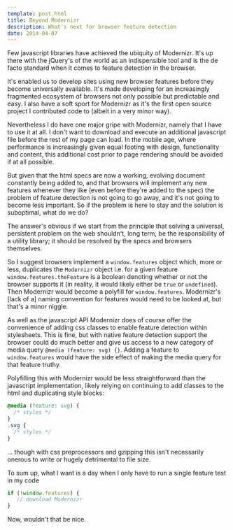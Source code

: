 ```yaml
---
template: post.html
title: Beyond Modernizr
description: What's next for browser feature detection
date: 2014-04-07
---
```

Few javascript libraries have achieved the ubiquity of Modernizr. It's up there with the jQuery's of the world as an indispensible tool and is the de facto standard when it comes to feature detection in the browser. 

It's enabled us to develop sites using new browser features before they become universally available. It's made developing for an increasingly fragmented ecosystem of browsers not only possible but predictable and easy. I also have a soft sport for Modernizr as it's the first open source project I contributed code to (albeit in a very minor way).

Nevertheless I do have one major gripe with Modernizr, namely that I have to use it at all. I don't want to download and execute an additional javascript file before the rest of my page can load. In the mobile age, where performance is increasingly given equal footing with design, functionality and content, this additional cost prior to page rendering should be avoided if at all possible.

But given that the html specs are now a working, evolving document constantly being added to, and that browsers will implement any new features whenever they like (even before they're added to the spec) the problem of feature detection is not going to go away, and it's not going to become less important. So if the problem is here to stay and the solution is suboptimal, what do we do? 

The answer's obvious if we start from the principle that solving a universal, persistent problem on the web shouldn't, long term, be the responsibility of a utility library; it should be resolved by the specs and browsers themselves.

So I suggest browsers implement a `window.features` object which, more or less, duplicates the `Modernizr` object i.e. for a given feature `window.features.theFeature` is a boolean denoting whether or not the browser supports it (in reality, it would likely either be `true` or `undefined`). Then Modernizr would become a polyfill for `window.features`. Modernizr's [lack of a] naming convention for features would need to be looked at, but that's a minor niggle. 

As well as the javascript API Modernizr does of course offer the convenience of adding css classes to enable feature detection within stylesheets. This is fine, but with native feature detection support the browser could do much better and give us access to a new category of media query `@media (feature: svg) {}`. Adding a feature to `window.features` would have the side effect of making the media query for that feature truthy.

Polyfilling this with Modernizr would be less straightforward than the javascript implementation, likely relying on continuing to add classes to the html and duplicating style blocks:

```css
@media (feature: svg) {
  /* styles */
}
.svg {
  /* styles */
}
```

… though with css preprocessors and gzipping this isn't necessarily onerous to write or hugely detrimental to file size.

To sum up, what I want is a day when I only have to run a single feature test in my code

```javascript
if (!window.features) {
   // download Modernizr
}
```

Now, wouldn't that be nice.